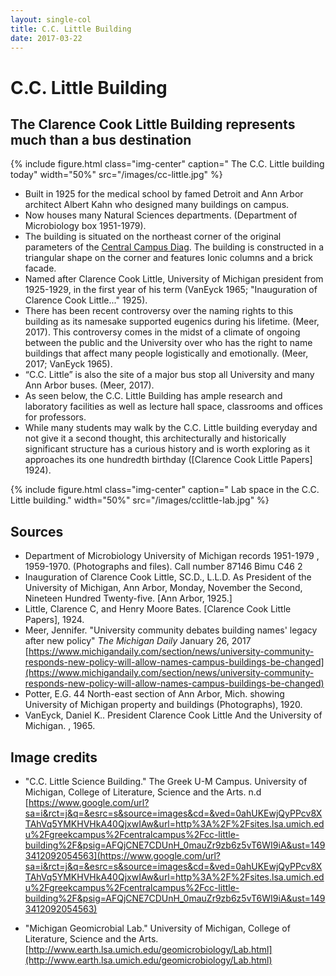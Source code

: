 ```yaml
---
layout: single-col
title: C.C. Little Building
date: 2017-03-22
---
```


# C.C. Little Building

 
 ## The Clarence Cook Little Building represents much than a bus destination

{% include figure.html class="img-center" caption=" The C.C. Little building today" width="50%" src="/images/cc-little.jpg" %}

- Built in 1925 for the medical school by famed Detroit and Ann Arbor architect Albert Kahn who designed many buildings on campus.
- Now houses many Natural Sciences departments. (Department of Microbiology box 1951-1979).
- The building is situated on the northeast corner of the original parameters of the [Central Campus Diag](https://umich-hist-399.github.io/campus-histories/essays/diag). The building is constructed in a triangular shape on the corner and features Ionic columns and a brick facade.
- Named after Clarence Cook Little, University of Michigan president from 1925-1929, in the first year of his term (VanEyck 1965; "Inauguration of Clarence Cook Little..." 1925).
- There has been recent controversy over the naming rights to this building as its namesake supported eugenics during his lifetime. (Meer, 2017). This controversy comes in the midst of a climate of ongoing between the public and the University over who has the right to name buildings that affect many people logistically and emotionally. (Meer, 2017; VanEyck 1965).
- “C.C. Little” is also the site of a major bus stop all University and many Ann Arbor buses. (Meer, 2017).
- As seen below, the C.C. Little Building has ample research and laboratory facilities as well as lecture hall space, classrooms and offices for professors.
- While many students may walk by the C.C. Little building everyday and not give it a second thought, this architecturally and historically significant structure has a curious history and is worth exploring as it approaches its one hundredth birthday ([Clarence Cook Little Papers] 1924).

 {% include figure.html class="img-center" caption=" Lab space in the C.C. Little building." width="50%" src="/images/cclittle-lab.jpg" %}

## Sources
- Department of Microbiology University of Michigan records 1951-1979 , 1959-1970. (Photographs and files). Call number 87146 Bimu C46 2
- Inauguration of Clarence Cook Little, SC.D., L.L.D. As President of the University of Michigan, Ann Arbor, Monday, November the Second, Nineteen Hundred Twenty-five. [Ann Arbor, 1925.]
- Little, Clarence C, and Henry Moore Bates. [Clarence Cook Little Papers], 1924.
- Meer, Jennifer. "University community debates building names' legacy after new policy" _The Michigan Daily_ January 26, 2017 [https://www.michigandaily.com/section/news/university-community-responds-new-policy-will-allow-names-campus-buildings-be-changed](https://www.michigandaily.com/section/news/university-community-responds-new-policy-will-allow-names-campus-buildings-be-changed) 
- Potter, E.G. 44	North-east section of Ann Arbor, Mich. showing University of Michigan property and buildings (Photographs), 1920.
- VanEyck, Daniel K.. President Clarence Cook Little And the University of Michigan. , 1965.

## Image credits
- "C.C. Little Science Building." The Greek U-M Campus. University of Michigan, College of Literature, Science and the Arts. n.d
[https://www.google.com/url?sa=i&rct=j&q=&esrc=s&source=images&cd=&ved=0ahUKEwjQyPPcv8XTAhVq5YMKHVHkA40QjxwIAw&url=http%3A%2F%2Fsites.lsa.umich.edu%2Fgreekcampus%2Fcentralcampus%2Fcc-little-building%2F&psig=AFQjCNE7CDUnH_0mauZr9zb6z5vT6WI9iA&ust=1493412092054563](https://www.google.com/url?sa=i&rct=j&q=&esrc=s&source=images&cd=&ved=0ahUKEwjQyPPcv8XTAhVq5YMKHVHkA40QjxwIAw&url=http%3A%2F%2Fsites.lsa.umich.edu%2Fgreekcampus%2Fcentralcampus%2Fcc-little-building%2F&psig=AFQjCNE7CDUnH_0mauZr9zb6z5vT6WI9iA&ust=1493412092054563)

- "Michigan Geomicrobial Lab." University of Michigan, College of Literature, Science and the Arts. [http://www.earth.lsa.umich.edu/geomicrobiology/Lab.html](http://www.earth.lsa.umich.edu/geomicrobiology/Lab.html)

